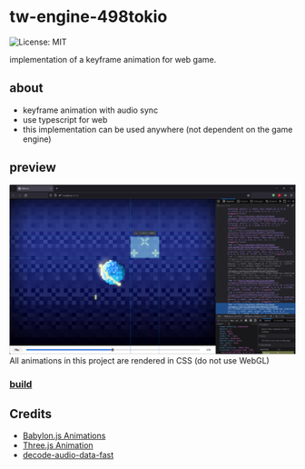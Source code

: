 # tw-engine-498tokio
![License: MIT](https://img.shields.io/github/license/noname0310/tw-engine-498tokio)

implementation of a keyframe animation for web game.

## about
- keyframe animation with audio sync
- use typescript for web
- this implementation can be used anywhere (not dependent on the game engine)

## preview
![preview](docs/preview.png)
All animations in this project are rendered in CSS (do not use WebGL)

### [build](https://noname0310.github.io//tw-engine-498tokio/build/index.html)

## Credits
- [Babylon.js Animations](https://github.com/BabylonJS/Babylon.js/tree/master/packages/dev/core/src/Animations)
- [Three.js Animation](https://github.com/mrdoob/three.js/tree/dev/src/animation)
- [decode-audio-data-fast](https://github.com/soundcut/decode-audio-data-fast)